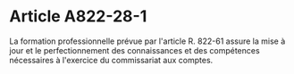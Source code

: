 # Article A822-28-1

La formation professionnelle prévue par l'article R. 822-61 assure la mise à jour et le perfectionnement des connaissances et des compétences nécessaires à l'exercice du commissariat aux comptes.
